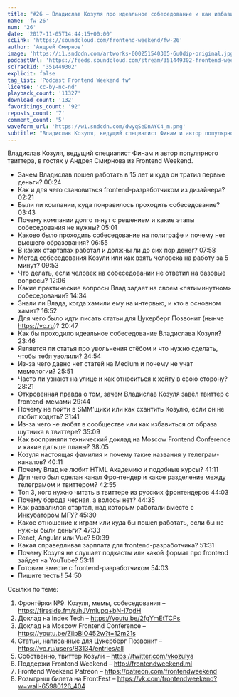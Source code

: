 ```yaml
---
title: "#26 – Владислав Козуля про идеальное собеседование и как избавиться от образа шутника в твиттере"
name: 'fw-26'
num: '26'
date: '2017-11-05T14:44:15+00:00'
scLink: 'https://soundcloud.com/frontend-weekend/fw-26'
author: 'Андрей Смирнов'
image: 'https://i1.sndcdn.com/artworks-000251540305-6u0dip-original.jpg'
podcastUrl: 'https://feeds.soundcloud.com/stream/351449302-frontend-weekend-fw-26.m4a'
scTrackId: '351449302'
explicit: false
tag_list: 'Podcast Frontend Weekend fw'
license: 'cc-by-nc-nd'
playback_count: '11327'
download_count: '132'
favoritings_count: '92'
reposts_count: '7'
comment_count: '5'
waveform_url: 'https://w1.sndcdn.com/dwyqSeDnAYC4_m.png'
subtitle: "Владислав Козуля, ведущий специалист Финам и автор популярного твиттера, в гостях у Андрея Смирнова из Frontend Weekend."
---
```

Владислав Козуля, ведущий специалист Финам и автор популярного твиттера, в гостях у Андрея Смирнова из Frontend Weekend.

- Зачем Владислав пошел работать в 15 лет и куда он тратил первые деньги? <timecode sec="24">00:24</timecode>
- Как и для чего становиться frontend-разработчиком из дизайнера? <timecode sec="141">02:21</timecode>
- Были ли компании, куда понравилось проходить собеседование? <timecode sec="223">03:43</timecode>
- Почему компании долго тянут с решением и какие этапы собеседования не нужны? <timecode sec="301">05:01</timecode>
- Каково было проходить собеседование на полиграфе и почему нет высшего образования? <timecode sec="415">06:55</timecode>
- В каких стартапах работал и должны ли до сих пор денег? <timecode sec="478">07:58</timecode>
- Метод собеседования Козули или как взять человека на работу за 5 минут? <timecode sec="593">09:53</timecode>
- Что делать, если человек на собеседовании не ответил на базовые вопросы? <timecode sec="726">12:06</timecode>
- Какие практические вопросы Влад задает на своем «пятиминутном» собеседовании? <timecode sec="874">14:34</timecode>
- Знали ли Влада, когда хамили ему на интервью, и кто в основном хамит? <timecode sec="1012">16:52</timecode>
- Для чего было идти писать статьи для Цукерберг Позвонит (нынче https://vc.ru)? <timecode sec="1247">20:47</timecode>
- Как бы проходило идеальное собеседование Владислава Козули? <timecode sec="1426">23:46</timecode>
- Является ли статья про увольнения стёбом и что нужно сделать, чтобы тебя уволили? <timecode sec="1494">24:54</timecode>
- Из-за чего давно нет статей на Medium и почему не учат мемологии? <timecode sec="1551">25:51</timecode>
- Часто ли узнают на улице и как относиться к хейту в свою сторону? <timecode sec="1701">28:21</timecode>
- Откровенная правда о том, зачем Владислав Козуля завёл твиттер с frontend-мемами <timecode sec="1784">29:44</timecode>
- Почему не пойти в SMM’щики или как схантить Козулю, если он не любит кодить? <timecode sec="1901">31:41</timecode>
- Из-за чего не любят в сообществе или как избавиться от образа шутника в твиттере? <timecode sec="2109">35:09</timecode>
- Как восприняли технический доклад на Moscow Frontend Conference и какие дальше планы? <timecode sec="2285">38:05</timecode>
- Козуля настоящая фамилия и почему такие названия у телеграм-каналов? <timecode sec="2411">40:11</timecode>
- Почему Влад не любит HTML Академию и подобные курсы? <timecode sec="2471">41:11</timecode>
- Для чего был сделан канал Фронтендер и какое разделение между телеграмом и твиттером? <timecode sec="2575">42:55</timecode>
- Топ 3, кого нужно читать в твиттере из русских фронтендеров <timecode sec="2643">44:03</timecode>
- Почему борода черная, а волосы нет? <timecode sec="2675">44:35</timecode>
- Как развалился стартап, над которым работали вместе с Инкубатором МГУ? <timecode sec="2730">45:30</timecode>
- Какое отношение к играм или куда бы пошел работать, если бы не нужны были деньги? <timecode sec="2853">47:33</timecode>
- React, Angular или Vue? <timecode sec="3039">50:39</timecode>
- Какая справедливая зарплата для frontend-разработчика? <timecode sec="3091">51:31</timecode>
- Почему Козуля не слушает подкасты или какой формат про frontend зайдет на YouTube? <timecode sec="3191">53:11</timecode>
- Готовим вместе с frontend-разработчиком <timecode sec="3243">54:03</timecode>
- Пишите тесты! <timecode sec="3290">54:50</timecode>

Ссылки по теме:
1) Фронтёрки №9: Козуля, мемы, собеседования – https://fireside.fm/s/hJVmIupq+bN-I7qdH
2) Доклад на Index Tech – https://youtu.be/2fgYmEtTCPs
3) Доклад на Moscow Frontend Conference – https://youtu.be/ZijpBIO452w?t=12m21s
4) Статьи, написанные для Цукерберг Позвонит – https://vc.ru/users/83134/entries/all
5) Собственно, твиттер Козули – https://twitter.com/vkozulya
6) Поддержи Frontend Weekend – http://frontendweekend.ml
7) Frontend Weekend Patreon – https://patreon.com/frontendweekend
8) Розыгрыш билета на FrontFest – https://vk.com/frontendweekend?w=wall-65980126_404